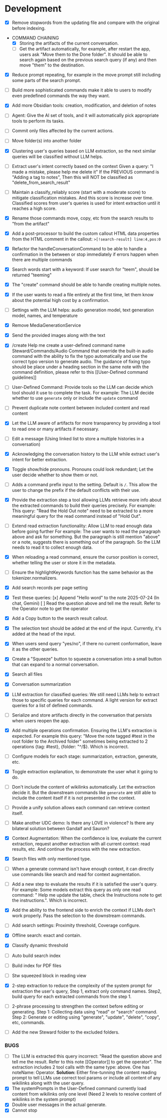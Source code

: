 # Development

- [x] Remove stopwords from the updating file and compare with the original before indexing.
- COMMAND CHAINING
  - [x] Storing the artifacts of the current conversation.
  - [ ] Get the artifact automatically, for example, after restart the app, users ask "Move them to the Done folder". It should be able to search again based on the previous search query (if any) and then move "them" to the destination.
- [x] Reduce prompt repeating, for example in the move prompt still including some parts of the search prompt.
- [ ] Build more sophisticated commands make it able to users to modify even predefined commands the way they want.
- [x] Add more Obsidian tools: creation, modification, and deletion of notes
- [ ] Agent: Give the AI set of tools, and it will automatically pick appropriate tools to perform its tasks.

- [ ] Commit only files affected by the current actions.
- [ ] Move folder(s) into another folder
- [x] Clustering user's queries based on LLM extraction, so the next similar queries will be classified without LLM helps.
- [ ] Extract user's intent correctly based on the context
      Given a query: "I made a mistake, please help me delete it"
      If the PREVIOUS command is "Adding a tag to notes", Then this will NOT be classified as "delete_from_search_result"
- [ ] Maintain a classify_reliably score (start with a moderate score) to mitigate classification mistakes.
      And this score is increase over time. Classified scores from user's queries is used for intent extraction until it reaches a high score.
- [x] Rename those commands move, copy, etc from the search results to "from the artifact"
- [x] Add a post-processor to build the custom callout HTML data properties from the HTML comment in the callout:
      `>[!search-result] line:4,pos:0`
- [x] Refactor the handleConversationCommand to be able to handle a confirmation in the between or stop immediately if errors happen when there are multiple commands
- [x] Search words start with a keyword: If user search for "teem", should be returned "teeming"
- [x] The "create" command should be able to handle creating multiple notes.
- [x] If the user wants to read a file entirely at the first time, let them know about the potential high cost by a confirmation.
- [ ] Settings with the LLM helps: audio generation model, text generation model, names, and temperature
- [x] Remove MediaGenerationService
- [x] Send the provided images along with the text
- [x] /create Help me create a user-defined command name Steward/Commands/Audio Command that override the built-in audio command with the ability to fix the typo automatically and use the correct typo version to generate audio. The guidance of fixing typo should be place under a heading section in the same note with the command definition, please refer to this [[User-Defined command guidelines]]
- [ ] User-Defined Command: Provide tools so the LLM can decide which tool should it use to complete the task.
      For example: The LLM decide whether to use `generate` only or include the `update` command
- [ ] Prevent duplicate note content between included content and read content
- [x] Let the LLM aware of artifacts for more transparency by providing a tool to read one or many artifacts if necessary.
- [ ] Edit a message (Using linked list to store a multiple histories in a conversation)
- [x] Acknowledging the conversation history to the LLM while extract user's intent for better extraction.
- [x] Toggle show/hide pronouns. Pronouns could look redundant; Let the user decide whether to show them or not.
- [ ] Adds a command prefix input to the setting. Default is `/`. This allow the user to change the prefix if the default conflicts with their use.
- [x] Provide the extraction step a tool allowing LLMs retrieve more info about the extracted commands to build their queries precisely.
      For example: This query: "Read the Hold Out note" need to be extracted to a more meaningful query for the read command instead of "Hold Out".
- [ ] Extend read extraction functionality: Allow LLM to read enough data before going further
      For example: The user wants to read the paragraph above and ask for something. But the paragraph is still mention "above" or a note, suggests there is something out of the paragraph. So the LLM needs to read it to collect enough data.
- [x] When reloading a read command, ensure the cursor position is correct, whether telling the user or store it in the metadata.
- [ ] Ensure the highlightKeywords function has the same behavior as the tokenizer.normalizers.
- [x] Add search records per page setting
- [x] Test these queries:
      [x] Append "Hello word" to the note 2025-07-24 (In chat, Gemini)
      [ ] Read the question above and tell me the result. Refer to the Operator note to get the operator
- [x] Add a Copy button to the search result callout.
- [x] The selection text should be added at the end of the input. Currently, it's added at the head of the input.
- [x] When users send query "yes/no", if there no current conformation, leave it as the other queries.
- [x] Create a "Squeeze" button to squeeze a conversation into a small button that can expand to a normal conversation.
- [x] Search all files
- [x] Conversation summarization
- [x] LLM extraction for classified queries: We still need LLMs help to extract those to specific queries for each command. A light version for extract queries for a list of defined commands.
- [ ] Serialize and store artifacts directly in the conversation that persists when users reopen the app.
- [x] Add multiple operations confirmation. Ensuring the LLM's extraction is expected. For example this query: "Move the note tagged #test in the root folder to the Archived folder" sometimes being extracted to 2 operations {tag: #test}, {folder: "^/$}. Which is incorrect.
- [ ] Configure models for each stage: summarization, extraction, generate, etc.
- [x] Toggle extraction explanation, to demonstrate the user what it going to do.
- [ ] Don't include the content of wikilinks automatically. Let the extraction decide it. But the downstream commands like `generate` are still able to include the content itself if it is not presented in the context.
- [ ] Provide a unify solution allows each command can retrieve context itself.
- [ ] Make another UDC demo: Is there any LOVE in violence? Is there any bilateral solution between Gandalf and Sauron?
- [x] Context Augmentation: When the confidence is low, evaluate the current extraction, request another extraction with all current context: read results, etc. And continue the process with the new extraction.
- [x] Search files with only mentioned type.
- [ ] When a generate command isn't have enough context, it can directly use commands like search and read for context augmentation.
- [ ] Add a new step to evaluate the results if it is satisfied the user's query.
      For example: Some models extract this query as only one read command: "<selectedText> Help me update the table, check the Instructions note to get the instructions.". Which is incorrect.
- [x] Add the ability to the frontend side to enrich the context if LLMs don't work properly.
      Pass the selection to the downstream commands.
- [ ] Add search settings: Proximity threshold, Coverage configure.
- [x] Offline search: exact and contain.
- [x] Classify dynamic threshold
- [ ] Auto build search index
- [ ] Build index for PDF files
- [ ] Stw squeezed block in reading view
- [x] 2-step extraction to reduce the complexity of the system prompt for extraction the user's query, Step 1, extract only command names. Step2, build query for each extracted commands from the step 1.
- [ ] 2-phrase processing to strengthen the context before editing or generating. Step 1: Collecting data using "read" or "search" command. Step 2: Generate or editing using "generate", "update", "delete", "copy", etc, commands.
- [ ] Add the new Steward folder to the excluded folders.

### BUGS

- [ ] The LLM is extracted this query incorrect: "Read the question above and tell me the result. Refer to this note [[Operator]] to get the operator". The extraction includes 2 tool calls with the same type: above. One has noteName: Operator.
      **Solution:** Either fine-tunning the content reading prompt to tell LLMs use correct tool params or
      include all content of any wikilinks along with the user query.
- [x] The systemPrompts in the User-Defined command currently load content from wikilinks only one level (Need 2 levels to resolve content of wikilinks in the system prompt)
- [x] Double user messages in the actual generate.
- [x] Cannot stop
